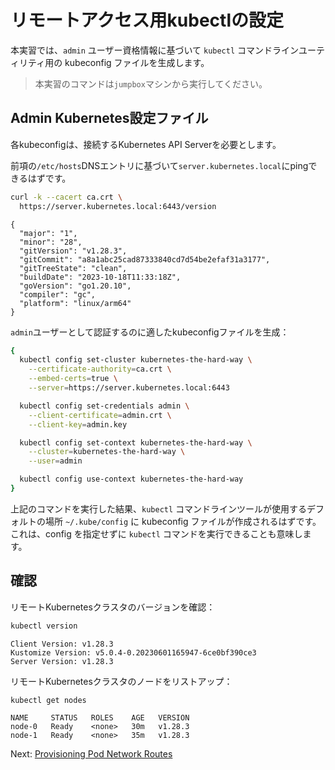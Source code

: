 # リモートアクセス用kubectlの設定

本実習では、`admin` ユーザー資格情報に基づいて `kubectl` コマンドラインユーティリティ用の kubeconfig ファイルを生成します。

> 本実習のコマンドは`jumpbox`マシンから実行してください。

## Admin Kubernetes設定ファイル

各kubeconfigは、接続するKubernetes API Serverを必要とします。

前項の`/etc/hosts`DNSエントリに基づいて`server.kubernetes.local`にpingできるはずです。

```bash
curl -k --cacert ca.crt \
  https://server.kubernetes.local:6443/version
```

```text
{
  "major": "1",
  "minor": "28",
  "gitVersion": "v1.28.3",
  "gitCommit": "a8a1abc25cad87333840cd7d54be2efaf31a3177",
  "gitTreeState": "clean",
  "buildDate": "2023-10-18T11:33:18Z",
  "goVersion": "go1.20.10",
  "compiler": "gc",
  "platform": "linux/arm64"
}
```

`admin`ユーザーとして認証するのに適したkubeconfigファイルを生成：

```bash
{
  kubectl config set-cluster kubernetes-the-hard-way \
    --certificate-authority=ca.crt \
    --embed-certs=true \
    --server=https://server.kubernetes.local:6443

  kubectl config set-credentials admin \
    --client-certificate=admin.crt \
    --client-key=admin.key

  kubectl config set-context kubernetes-the-hard-way \
    --cluster=kubernetes-the-hard-way \
    --user=admin

  kubectl config use-context kubernetes-the-hard-way
}
```
上記のコマンドを実行した結果、`kubectl` コマンドラインツールが使用するデフォルトの場所 `~/.kube/config` に kubeconfig ファイルが作成されるはずです。これは、config を指定せずに `kubectl` コマンドを実行できることも意味します。

## 確認

リモートKubernetesクラスタのバージョンを確認：

```bash
kubectl version
```

```text
Client Version: v1.28.3
Kustomize Version: v5.0.4-0.20230601165947-6ce0bf390ce3
Server Version: v1.28.3
```

リモートKubernetesクラスタのノードをリストアップ：

```bash
kubectl get nodes
```

```
NAME     STATUS   ROLES    AGE   VERSION
node-0   Ready    <none>   30m   v1.28.3
node-1   Ready    <none>   35m   v1.28.3
```

Next: [Provisioning Pod Network Routes](11-pod-network-routes.md)

